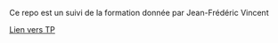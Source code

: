 Ce repo est un suivi de la formation donnée par Jean-Frédéric Vincent

[Lien vers TP](https://useramaday.github.io/JS-TP/)